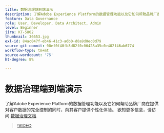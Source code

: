 ```yaml
---
title: 数据治理端到端演示
description: 了解Adobe Experience Platform的数据管理功能以及它如何帮助品牌厂商在提供对客户数据的完全控制的同时，向其客户提供个性化体验。
feature: Data Governance
role: User, Developer, Data Architect, Admin
level: Beginner
jira: KT-5802
thumbnail: 36653.jpg
exl-id: 84ac047f-eb46-41c3-a6b0-d0a9d0ec0d79
source-git-commit: 00ef0f40fb3d82f0c06428a35c0e402f46ab6774
workflow-type: tm+mt
source-wordcount: '75'
ht-degree: 8%

---
```


# 数据治理端到端演示

了解Adobe Experience Platform的数据管理功能以及它如何帮助品牌厂商在提供对客户数据的完全控制的同时，向其客户提供个性化体验。 欲知更多信息，请访问 [数据治理文档](https://experienceleague.adobe.com/docs/experience-platform/data-governance/home.html?lang=zh-Hans).

>[!VIDEO](https://video.tv.adobe.com/v/36653?learn=on)
